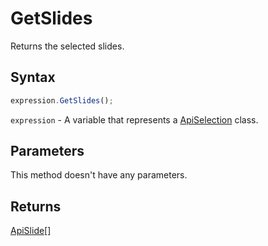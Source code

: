 # GetSlides

Returns the selected slides.

## Syntax

```javascript
expression.GetSlides();
```

`expression` - A variable that represents a [ApiSelection](../ApiSelection.md) class.

## Parameters

This method doesn't have any parameters.

## Returns

[ApiSlide[]](../../ApiSlide/ApiSlide.md)
